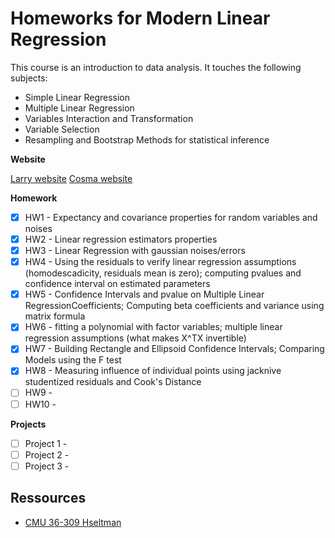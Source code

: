 # Homeworks for Modern Linear Regression

This course is an introduction to data analysis. It touches the following subjects:
- Simple Linear Regression
- Multiple Linear Regression
- Variables Interaction and Transformation
- Variable Selection
- Resampling and Bootstrap Methods for statistical inference

**Website**

[Larry website](https://www.stat.cmu.edu/~larry/=stat401/)
[Cosma website](https://www.stat.cmu.edu/~cshalizi/mreg/15/)

**Homework**

- [X] HW1 - Expectancy and covariance properties for random variables and noises
- [X] HW2 - Linear regression estimators properties
- [X] HW3 - Linear Regression with gaussian noises/errors
- [X] HW4 - Using the residuals to verify linear regression assumptions (homodescadicity, residuals mean is zero); computing pvalues and confidence interval on estimated parameters
- [X] HW5 - Confidence Intervals and pvalue on Multiple Linear RegressionCoefficients; Computing beta coefficients and variance using matrix formula
- [X] HW6 - fitting a polynomial with factor variables; multiple linear regression assumptions (what makes X^TX invertible)
- [X] HW7 - Building Rectangle and Ellipsoid Confidence Intervals; Comparing Models using the F test
- [X] HW8 - Measuring influence of individual points using jacknive studentized residuals and Cook's Distance
- [ ] HW9 - 
- [ ] HW10 - 

**Projects**

- [ ] Project 1 - 
- [ ] Project 2 - 
- [ ] Project 3 - 

## Ressources

- [CMU 36-309 Hseltman](https://www.stat.cmu.edu/~hseltman/309/Book/)
